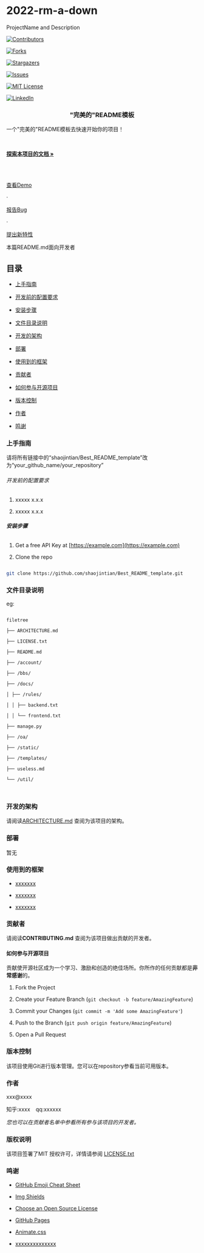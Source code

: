 # 2022-rm-a-down
ProjectName and Description


<!-- PROJECT SHIELDS -->

[![Contributors][contributors-shield]][contributors-url]

[![Forks][forks-shield]][forks-url]

[![Stargazers][stars-shield]][stars-url]

[![Issues][issues-shield]][issues-url]

[![MIT License][license-shield]][license-url]

[![LinkedIn][linkedin-shield]][linkedin-url]

<h3  align="center">"完美的"README模板</h3>

<p  align="center">

一个"完美的"README模板去快速开始你的项目！

<br  />

<a  href="https://github.com/shaojintian/Best_README_template"><strong>探索本项目的文档 »</strong></a>

<br  />

<br  />

<a  href="https://github.com/shaojintian/Best_README_template">查看Demo</a>

·

<a  href="https://github.com/shaojintian/Best_README_template/issues">报告Bug</a>

·

<a  href="https://github.com/shaojintian/Best_README_template/issues">提出新特性</a>

</p>

  

</p>

  
  

本篇README.md面向开发者

## 目录

  

- [上手指南](#上手指南)

- [开发前的配置要求](#开发前的配置要求)

- [安装步骤](#安装步骤)

- [文件目录说明](#文件目录说明)

- [开发的架构](#开发的架构)

- [部署](#部署)

- [使用到的框架](#使用到的框架)

- [贡献者](#贡献者)

- [如何参与开源项目](#如何参与开源项目)

- [版本控制](#版本控制)

- [作者](#作者)

- [鸣谢](#鸣谢)

  

### 上手指南

  

请将所有链接中的“shaojintian/Best_README_template”改为“your_github_name/your_repository”

  
  
  

###### 开发前的配置要求

  

1. xxxxx x.x.x

2. xxxxx x.x.x

  

###### **安装步骤**

  

1. Get a free API Key at [https://example.com](https://example.com)

2. Clone the repo

  

```sh

git clone https://github.com/shaojintian/Best_README_template.git

```

  

### 文件目录说明

eg:

  

```

filetree

├── ARCHITECTURE.md

├── LICENSE.txt

├── README.md

├── /account/

├── /bbs/

├── /docs/

│ ├── /rules/

│ │ ├── backend.txt

│ │ └── frontend.txt

├── manage.py

├── /oa/

├── /static/

├── /templates/

├── useless.md

└── /util/

  

```

  
  
  
  
  

### 开发的架构

  

请阅读[ARCHITECTURE.md](https://github.com/shaojintian/Best_README_template/blob/master/ARCHITECTURE.md) 查阅为该项目的架构。

  

### 部署

  

暂无

  

### 使用到的框架

  

- [xxxxxxx](https://getbootstrap.com)

- [xxxxxxx](https://jquery.com)

- [xxxxxxx](https://laravel.com)

  

### 贡献者

  

请阅读**CONTRIBUTING.md** 查阅为该项目做出贡献的开发者。

  

#### 如何参与开源项目

  

贡献使开源社区成为一个学习、激励和创造的绝佳场所。你所作的任何贡献都是**非常感谢**的。

  
  

1. Fork the Project

2. Create your Feature Branch (`git checkout -b feature/AmazingFeature`)

3. Commit your Changes (`git commit -m 'Add some AmazingFeature'`)

4. Push to the Branch (`git push origin feature/AmazingFeature`)

5. Open a Pull Request

  
  
  

### 版本控制

  

该项目使用Git进行版本管理。您可以在repository参看当前可用版本。

  

### 作者

  

xxx@xxxx

  

知乎:xxxx &ensp; qq:xxxxxx

  

*您也可以在贡献者名单中参看所有参与该项目的开发者。*

  

### 版权说明

  

该项目签署了MIT 授权许可，详情请参阅 [LICENSE.txt](https://github.com/shaojintian/Best_README_template/blob/master/LICENSE.txt)

  

### 鸣谢

  
  

- [GitHub Emoji Cheat Sheet](https://www.webpagefx.com/tools/emoji-cheat-sheet)

- [Img Shields](https://shields.io)

- [Choose an Open Source License](https://choosealicense.com)

- [GitHub Pages](https://pages.github.com)

- [Animate.css](https://daneden.github.io/animate.css)

- [xxxxxxxxxxxxxx](https://connoratherton.com/loaders)

  

<!-- links -->

[your-project-path]:shaojintian/Best_README_template

[contributors-shield]: https://img.shields.io/github/contributors/shaojintian/Best_README_template.svg?style=flat-square

[contributors-url]: https://github.com/shaojintian/Best_README_template/graphs/contributors

[forks-shield]: https://img.shields.io/github/forks/shaojintian/Best_README_template.svg?style=flat-square

[forks-url]: https://github.com/shaojintian/Best_README_template/network/members

[stars-shield]: https://img.shields.io/github/stars/shaojintian/Best_README_template.svg?style=flat-square

[stars-url]: https://github.com/shaojintian/Best_README_template/stargazers

[issues-shield]: https://img.shields.io/github/issues/shaojintian/Best_README_template.svg?style=flat-square

[issues-url]: https://img.shields.io/github/issues/shaojintian/Best_README_template.svg

[license-shield]: https://img.shields.io/github/license/shaojintian/Best_README_template.svg?style=flat-square

[license-url]: https://github.com/shaojintian/Best_README_template/blob/master/LICENSE.txt

[linkedin-shield]: https://img.shields.io/badge/-LinkedIn-black.svg?style=flat-square&logo=linkedin&colorB=555

[linkedin-url]: https://linkedin.com/in/shaojintian
<!--stackedit_data:
eyJoaXN0b3J5IjpbLTk2MzE4NjQ3NywtMTI1NDY1Mzg1OF19
-->
